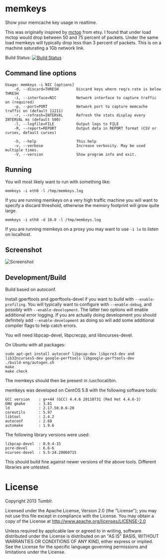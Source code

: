 # memkeys

Show your memcache key usage in realtime.

This was originally inspired by [mctop](https://github.com/etsy/mctop) from etsy.
I found that under load mctop would drop between 50 and 75 percent of packets.
Under the same load memkeys will typically drop less than 3 percent of packets.
This is on a machine saturating a 1Gb network link.

Build Status: [![Build Status](https://travis-ci.org/bmatheny/memkeys.png?branch=master)](https://travis-ci.org/bmatheny/memkeys)

## Command line options

    Usage: memkeys -i NIC [options]
        -d, --discard=THRESH        Discard keys where req/s rate is below THRESH
        -i, --interface=NIC         Network interface to capture traffic on (required)
        -p, --port=PORT             Network port to capture memcache traffic on (default 11211)
        -r, --refresh=INTERVAL      Refresh the stats display every INTERVAL ms (default 500)
        -l, --logfile=FILE          Output logs to FILE
        -R, --report=REPORT         Output data in REPORT format (CSV or curses, default curses)

        -h, --help                  This help
        -v, --verbose               Increase verbosity. May be used multiple times.
        -V, --version               Show program info and exit.

## Running

You will most likely want to run with something like:

    memkeys -i eth0 -l /tmp/memkeys.log

If you are running memkeys on a very high traffic machine you will want to
specify a discard threshold, otherwise the memory footprint will grow quite
large.

    memkeys -i eth0 -d 10.0 -l /tmp/memkeys.log

If you are running memkeys on a proxy you may want to use `-i lo` to listen on
localhost.

## Screenshot

![Screenshot](https://raw.github.com/wiki/bmatheny/memkeys/misc/screenshot.png)

## Development/Build

Build based on autoconf.

Install gperftools and gperftools-devel if you want to build with
`--enable-profiling`. You will typically want to configure with
`--enable-debug`, and possibly with `--enable-development`. The latter two
options will enable additional error logging. If you are actually doing
development you should definitely add `--enable-development` as doing so will
add some additional compiler flags to help catch errors.

You will need libpcap-devel, libpcrecpp, and libncurses-devel.

On Ubuntu with all packages:

    sudo apt-get install autoconf libpcap-dev libpcre3-dev and lib32ncurses5-dev google-perftools libgoogle-perftools-dev
    ./build-eng/autogen.sh
    make
    make check

The memkeys should then be present in /usr/local/bin. 

memkeys was developed on CentOS 5.8 with the following software tools:

    GCC version    : g++44 (GCC) 4.4.6 20110731 (Red Hat 4.4.6-3)
    GNU gmake      : 3.81
    ld             : 2.17.50.0.6-20
    coreutils      : 5.97
    libtool        : 2.4.2
    autoconf       : 2.68
    automake       : 1.9.6

The following library versions were used:

    libpcap-devel  : 0.9.4-15
    pcre-devel     : 6.6-6
    ncurses-devel  : 5.5-24.20060715

This should build fine against newer versions of the above tools. Different
libraries are untested.

# License

Copyright 2013 Tumblr.

Licensed under the Apache License, Version 2.0 (the "License"); you may not use
this file except in compliance with the License. You may obtain a copy of the
License at http://www.apache.org/licenses/LICENSE-2.0

Unless required by applicable law or agreed to in writing, software distributed
under the License is distributed on an "AS IS" BASIS, WITHOUT WARRANTIES OR
CONDITIONS OF ANY KIND, either express or implied. See the License for the
specific language governing permissions and limitations under the License.
